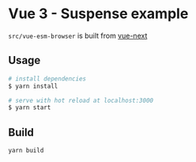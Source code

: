 # Vue 3 - Suspense example

`src/vue-esm-browser` is built from [vue-next](https://github.com/vuejs/vue-next)

## Usage

```bash
# install dependencies
$ yarn install

# serve with hot reload at localhost:3000
$ yarn start
```

## Build

```sh
yarn build
```
